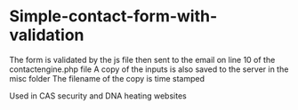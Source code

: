 # Simple-contact-form-with-validation

The form is validated by the js file then sent to the email on line 10 of the contactengine.php file
A copy of the inputs is also saved to the server in the misc folder
The filename of the copy is time stamped


Used in CAS security and DNA heating websites
